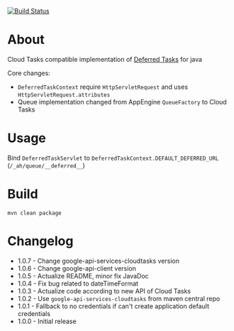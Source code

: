 [![Build Status](https://jenkins.cloudaware.com/buildStatus/icon?style=plastic&job=deferred)](https://jenkins.cloudaware.com/job/deferred)

# About

Cloud Tasks compatible implementation of [Deferred Tasks](https://cloud.google.com/appengine/docs/standard/java/taskqueue/push/creating-tasks#using_the_deferred_instead_of_a_worker_service) for java

Core changes:

* `DeferredTaskContext` require `HttpServletRequest` and uses `HttpServletRequest.attributes`
* Queue implementation changed from AppEngine `QueueFactory` to Cloud Tasks

# Usage

Bind `DeferredTaskServlet` to `DeferredTaskContext.DEFAULT_DEFERRED_URL` (`/_ah/queue/__deferred__`)

# Build

`mvn clean package`

# Changelog

* 1.0.7 - Change google-api-services-cloudtasks version
* 1.0.6 - Change google-api-client version
* 1.0.5 - Actualize README, minor fix JavaDoc
* 1.0.4 - Fix bug related to dateTimeFormat 
* 1.0.3 - Actualize code according to new API of Cloud Tasks
* 1.0.2 - Use `google-api-services-cloudtasks` from maven central repo 
* 1.0.1 - Fallback to no credentials if can't create application default credentials
* 1.0.0 - Initial release